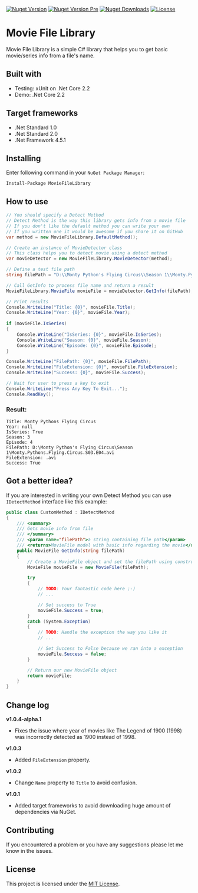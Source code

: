 [![Nuget Version](https://img.shields.io/nuget/v/MovieFileLibrary.svg?style=flat)](https://www.nuget.org/packages/MovieFileLibrary)
[![Nuget Version Pre](https://img.shields.io/nuget/vpre/MovieFileLibrary?style=flat)](https://www.nuget.org/packages/MovieFileLibrary/absoluteLatest)
[![Nuget Downloads](https://img.shields.io/nuget/dt/MovieFileLibrary?color=red)](https://www.nuget.org/packages/MovieFileLibrary)
[![License](https://img.shields.io/github/license/peymanr34/movie-file-library.svg?style=flat)](LICENSE)

# Movie File Library
Movie File Library is a simple C# library that helps you to get basic movie/series info from a file's name.

## Built with
- Testing: xUnit on .Net Core 2.2
- Demo: .Net Core 2.2

## Target frameworks
- .Net Standard 1.0
- .Net Standard 2.0
- .Net Framework 4.5.1

## Installing
Enter following command in your ```NuGet Package Manager```:
```
Install-Package MovieFileLibrary
```

## How to use

```csharp
// You should specify a Detect Method
// Detect Method is the way this library gets info from a movie file
// If you don't like the default method you can write your own
// If you written one it would be awesome if you share it on GitHub
var method = new MovieFileLibrary.DefaultMethod();

// Create an instance of MovieDetector class
// This class helps you to detect movie using a detect method
var movieDetector = new MovieFileLibrary.MovieDetector(method);

// Define a test file path
string filePath = "D:\\Monty Python's Flying Circus\\Season 1\\Monty.Pythons.Flying.Circus.S03.E04.avi";

// Call GetInfo to process file name and return a result
MovieFileLibrary.MovieFile movieFile = movieDetector.GetInfo(filePath);

// Print results
Console.WriteLine("Title: {0}", movieFile.Title);
Console.WriteLine("Year: {0}", movieFile.Year);
    
if (movieFile.IsSeries)
{
    Console.WriteLine("IsSeries: {0}", movieFile.IsSeries);
    Console.WriteLine("Season: {0}", movieFile.Season);
    Console.WriteLine("Episode: {0}", movieFile.Episode);
}

Console.WriteLine("FilePath: {0}", movieFile.FilePath);
Console.WriteLine("FileExtension: {0}", movieFile.FileExtension);
Console.WriteLine("Success: {0}", movieFile.Success);   

// Wait for user to press a key to exit
Console.WriteLine("Press Any Key To Exit...");
Console.ReadKey();
```
### Result:
```
Title: Monty Pythons Flying Circus
Year: null
IsSeries: True
Season: 3
Episode: 4
FilePath: D:\Monty Python's Flying Circus\Season 1\Monty.Pythons.Flying.Circus.S03.E04.avi
FileExtension: .avi
Success: True
```

## Got a better idea?
If you are interested in writing your own Detect Method you can use ```IDetectMethod``` interface like this example:

```csharp
public class CustomMethod : IDetectMethod
{
    /// <summary>
    /// Gets movie info from file
    /// </summary>
    /// <param name="filePath">a string containing file path</param>
    /// <returns>MovieFile model with basic info regarding the movie</returns>
    public MovieFile GetInfo(string filePath)
    {
        // Create a MovieFile object and set the filePath using constructor
        MovieFile movieFile = new MovieFile(filePath);

        try
        {
            // TODO: Your fantastic code here ;-)
            // ...

            // Set success to True
            movieFile.Success = true;
        }
        catch (System.Exception)
        {
            // TODO: Handle the exception the way you like it
            // ...

            // Set Success to False because we ran into a exception
            movieFile.Success = false;
        }

        // Return our new MovieFile object
        return movieFile;
    }
}
```

## Change log
**v1.0.4-alpha.1**
- Fixes the issue where year of movies like The Legend of 1900 (1998) was incorrectly detected as 1900 instead of 1998.
 
**v1.0.3**
- Added ```FileExtension``` property.

**v1.0.2**
- Change ```Name``` property to ```Title``` to avoid confusion.

**v1.0.1**
- Added target frameworks to avoid downloading huge amount of dependencies via NuGet.

## Contributing
If you encountered a problem or you have any suggestions please let me know in the issues.

## License
This project is licensed under the [MIT License](LICENSE).